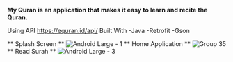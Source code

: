 **My Quran is an application that makes it easy to learn and recite the Quran.**


Using API https://equran.id/api/
Built With
-Java 
-Retrofit
-Gson

** Splash Screen ** 
![Android Large - 1](https://user-images.githubusercontent.com/82995911/187061768-1fd00ce6-44e9-4420-8fd6-6954d6e6b47f.png) 
** Home Application **
![Group 35](https://user-images.githubusercontent.com/82995911/187061787-774b55cd-fa7f-4edf-ba6e-c074dac1c3bc.png)
** Read Surah **
![Android Large - 3](https://user-images.githubusercontent.com/82995911/187061791-ce6a2d8d-e9f9-4659-9c73-917e8dd2ed3c.png)
